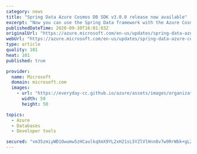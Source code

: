 ```yaml
---
category: news
title: "Spring Data Azure Cosmos DB SDK v3.0.0 release now available"
excerpt: "Now you can use the Spring Data framework with the Azure Cosmos DB Core (SQL) API. "
publishedDateTime: 2020-09-30T16:01:03Z
originalUrl: "https://azure.microsoft.com/en-us/updates/spring-data-azure-cosmos-db-sdk-v300-release-now-available/"
webUrl: "https://azure.microsoft.com/en-us/updates/spring-data-azure-cosmos-db-sdk-v300-release-now-available/"
type: article
quality: 101
heat: 101
published: true

provider:
  name: Microsoft
  domain: microsoft.com
  images:
    - url: "https://everyday-cc.github.io/azure/assets/images/organizations/microsoft.com-50x50.jpg"
      width: 50
      height: 50

topics:
  - Azure
  - Databases
  - Developer tools

secured: "vm35zmiyWD1Owumw5zHCaulkqXmX9YL2xH21sL5YZlVlHnn8v7w9RrWbk+gL2y2LKyxxz5jhaeLgCx5U5mOqAIQR+eo1VdRdjCICmH7yFMzRYiLXlovJyJdreMhMPHuybWtkBgqfajA1HqIlKXxuwa7+vZHxkEl5jNMh3YjTbvJW7cIz/Qn0ZryPPoBo9D+C9PSsQEve+2hLxHYTLfJwm5Jai+Dz63cE2W/rDa4isvqMQNxkmTioehgr8cy3Ht+RASWYBQro7Yu28t+JGi6Z28wm2iMHMY7jZ6pseJ/3E7waRacj43tg2R7iTgOnJoZjmlmJsuL5N21BhaYSfZXar5mcqJ2YeUd7F7zGMN/khpI=;Xu1+h5d4Xk/JOXFLB4kc3A=="
---
```


